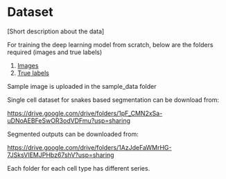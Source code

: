 
# Dataset

[Short description about the data]


For training the deep learning model from scratch, below are the folders required (images and true labels)

1. [Images](https://drive.google.com/file/d/1SqBszFNqwly6LsILFYyEc6e_QWrqB_gg/view?usp=sharing)
2. [True labels](https://drive.google.com/file/d/1NVauota4nr1uI2kvt9aGkzeXgEa_813T/view?usp=sharing)

Sample image is uploaded in the sample_data folder

Single cell dataset for snakes based segmentation can be download from:

https://drive.google.com/drive/folders/1pF_CMN2xSa-uDNoAEBFeSwOR3odVDFmu?usp=sharing

Segmented outputs can be downloaded from:

https://drive.google.com/drive/folders/1AzJdeFaWMrHG-7JSksVIEMJPHbz67shV?usp=sharing

Each folder for each cell type has different series. 



